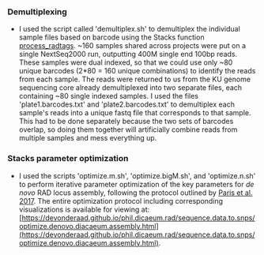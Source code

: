 ### Demultiplexing
* I used the script called 'demultiplex.sh' to demultiplex the individual sample files based on barcode using the Stacks function [process_radtags](https://catchenlab.life.illinois.edu/stacks/manual/#procrad). ~160 samples shared across projects were put on a single NextSeq2000 run, outputting 400M single end 100bp reads. These samples were dual indexed, so that we could use only ~80 unique barcodes (2*80 = 160 unique combinations) to identify the reads from each sample. The reads were returned to us from the KU genome sequencing core already demultiplexed into two separate files, each containing ~80 single indexed samples. I used the files 'plate1.barcodes.txt' and 'plate2.barcodes.txt' to demultiplex each sample's reads into a unique fastq file that corresponds to that sample. This had to be done separately because the two sets of barcodes overlap, so doing them together will artificially combine reads from multiple samples and mess everything up.

### Stacks parameter optimization
* I used the scripts 'optimize.m.sh', 'optimize.bigM.sh', and 'optimize.n.sh' to perform iterative parameter optimization of the key parameters for *de novo* RAD locus assembly, following the protocol outlined by [Paris et al. 2017](https://besjournals.onlinelibrary.wiley.com/doi/10.1111/2041-210X.12775). The entire optimization protocol including corresponding visualizations is available for viewing at: [https://devonderaad.github.io/phil.dicaeum.rad/sequence.data.to.snps/optimize.denovo.diacaeum.assembly.html](https://devonderaad.github.io/phil.dicaeum.rad/sequence.data.to.snps/optimize.denovo.diacaeum.assembly.html).
